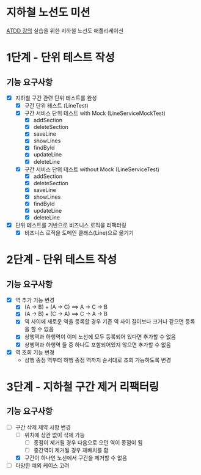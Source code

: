 # 지하철 노선도 미션
[ATDD 강의](https://edu.nextstep.camp/c/R89PYi5H) 실습을 위한 지하철 노선도 애플리케이션

# 1단계 - 단위 테스트 작성
## 기능 요구사항
- [x] 지하철 구간 관련 단위 테스트를 완성
  - [x] 구간 단위 테스트 (LineTest)
  - [x] 구간 서비스 단위 테스트 with Mock (LineServiceMockTest)
    - [x] addSection
    - [x] deleteSection
    - [x] saveLine
    - [x] showLines
    - [x] findById
    - [x] updateLine
    - [x] deleteLine
  - [x] 구간 서비스 단위 테스트 without Mock (LineServiceTest)
    - [x] addSection
    - [X] deleteSection
    - [x] saveLine
    - [x] showLines
    - [x] findById
    - [x] updateLine
    - [x] deleteLine
- [x] 단위 테스트를 기반으로 비즈니스 로직을 리팩터링
  - [x] 비즈니스 로직을 도메인 클래스(Line)으로 옮기기

# 2단계 - 단위 테스트 작성
## 기능 요구사항
- [x] 역 추가 기능 변경
  - [x] (A -> B) + (A -> C) ==> A -> C -> B
  - [x] (A -> B) + (C -> A) ==> C -> A -> B
  - [x] 역 사이에 새로운 역을 등록할 경우 기존 역 사이 길이보다 크거나 같으면 등록을 할 수 없음
  - [x] 상행역과 하행역이 이미 노선에 모두 등록되어 있다면 추가할 수 없음
  - [x] 상행역과 하행역 둘 중 하나도 포함되어있지 않으면 추가할 수 없음
- [x] 역 조회 기능 변경
  - 상행 종점 역부터 하행 종점 역까지 순서대로 조회 가능하도록 변경

# 3단계 - 지하철 구간 제거 리팩터링
## 기능 요구사항
- [ ] 구간 삭제 제약 사항 변경
  - [ ] 위치에 상관 없이 삭제 가능
    - [ ] 종점이 제거될 경우 다음으로 오던 역이 종점이 됨
    - [ ] 중간역이 제거될 경우 재배치를 함
  - [x] 구간이 하나인 노선에서 구간을 제거할 수 없음
- [ ] 다양한 예외 케이스 고려